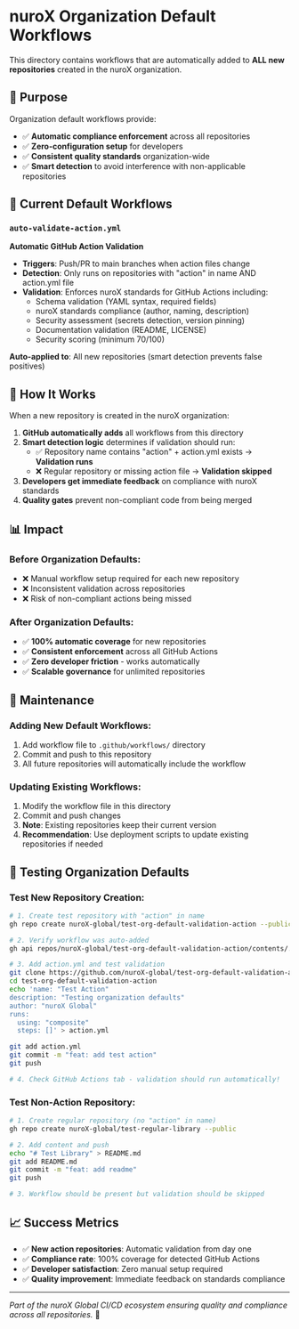 # nuroX Organization Default Workflows

This directory contains workflows that are automatically added to **ALL new repositories** created in the nuroX organization.

## 🎯 Purpose

Organization default workflows provide:
- ✅ **Automatic compliance enforcement** across all repositories
- ✅ **Zero-configuration setup** for developers
- ✅ **Consistent quality standards** organization-wide
- ✅ **Smart detection** to avoid interference with non-applicable repositories

## 📁 Current Default Workflows

### `auto-validate-action.yml`
**Automatic GitHub Action Validation**

- **Triggers**: Push/PR to main branches when action files change
- **Detection**: Only runs on repositories with "action" in name AND action.yml file
- **Validation**: Enforces nuroX standards for GitHub Actions including:
  - Schema validation (YAML syntax, required fields)
  - nuroX standards compliance (author, naming, description)
  - Security assessment (secrets detection, version pinning)
  - Documentation validation (README, LICENSE)
  - Security scoring (minimum 70/100)

**Auto-applied to**: All new repositories (smart detection prevents false positives)

## 🚀 How It Works

When a new repository is created in the nuroX organization:

1. **GitHub automatically adds** all workflows from this directory
2. **Smart detection logic** determines if validation should run:
   - ✅ Repository name contains "action" + action.yml exists → **Validation runs**
   - ❌ Regular repository or missing action file → **Validation skipped**
3. **Developers get immediate feedback** on compliance with nuroX standards
4. **Quality gates** prevent non-compliant code from being merged

## 📊 Impact

### Before Organization Defaults:
- ❌ Manual workflow setup required for each new repository
- ❌ Inconsistent validation across repositories
- ❌ Risk of non-compliant actions being missed

### After Organization Defaults:
- ✅ **100% automatic coverage** for new repositories
- ✅ **Consistent enforcement** across all GitHub Actions
- ✅ **Zero developer friction** - works automatically
- ✅ **Scalable governance** for unlimited repositories

## 🔧 Maintenance

### Adding New Default Workflows:
1. Add workflow file to `.github/workflows/` directory
2. Commit and push to this repository
3. All future repositories will automatically include the workflow

### Updating Existing Workflows:
1. Modify the workflow file in this directory
2. Commit and push changes
3. **Note**: Existing repositories keep their current version
4. **Recommendation**: Use deployment scripts to update existing repositories if needed

## 🧪 Testing Organization Defaults

### Test New Repository Creation:
```bash
# 1. Create test repository with "action" in name
gh repo create nuroX-global/test-org-default-validation-action --public

# 2. Verify workflow was auto-added
gh api repos/nuroX-global/test-org-default-validation-action/contents/.github/workflows/auto-validate-action.yml

# 3. Add action.yml and test validation
git clone https://github.com/nuroX-global/test-org-default-validation-action
cd test-org-default-validation-action
echo 'name: "Test Action"
description: "Testing organization defaults"
author: "nuroX Global"
runs:
  using: "composite"
  steps: []' > action.yml

git add action.yml
git commit -m "feat: add test action"
git push

# 4. Check GitHub Actions tab - validation should run automatically!
```

### Test Non-Action Repository:
```bash
# 1. Create regular repository (no "action" in name)
gh repo create nuroX-global/test-regular-library --public

# 2. Add content and push
echo "# Test Library" > README.md
git add README.md
git commit -m "feat: add readme"
git push

# 3. Workflow should be present but validation should be skipped
```

## 📈 Success Metrics

- ✅ **New action repositories**: Automatic validation from day one
- ✅ **Compliance rate**: 100% coverage for detected GitHub Actions
- ✅ **Developer satisfaction**: Zero manual setup required
- ✅ **Quality improvement**: Immediate feedback on standards compliance

---

*Part of the nuroX Global CI/CD ecosystem ensuring quality and compliance across all repositories.* 🚀
